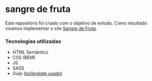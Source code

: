 # sangre de fruta

Este repositório foi criado com o objetivo de estudo. Como resultado visamos implementar o site [Sangre de Fruta](https://www.sangredefruta.com/).

### Tecnologias utilizadas
* HTML Semântico 
* CSS (BEM)
* JS
* SASS
* Gulp ([boilerplate usado](https://travis-ci.org/cferdinandi/gulp-boilerplate))